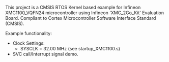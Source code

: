 This project is a CMSIS RTOS Kernel based example for
Infineon XMC1100_VQFN24 microcontroller using Infineon 'XMC_2Go_Kit' Evaluation Board.
Compliant to Cortex Microcontroller Software Interface Standard (CMSIS).

Example functionality:
 - Clock Settings:
   - SYSCLK  =           32.00 MHz (see startup_XMC1100.s)
 - SVC call/Interrupt signal demo.
